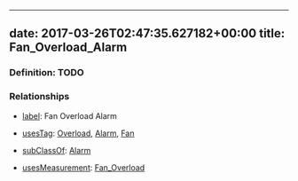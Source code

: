 
---
date: 2017-03-26T02:47:35.627182+00:00
title: Fan_Overload_Alarm
---
### Definition: TODO

### Relationships

* [label](http://www.w3.org/2000/01/rdf-schema#label): Fan Overload Alarm

* [usesTag](https://brickschema.org/schema/1.0/BrickFrame#usesTag): [Overload](https://brickschema.org/schema/1.0/BrickTag#Overload), [Alarm](https://brickschema.org/schema/1.0/BrickTag#Alarm), [Fan](https://brickschema.org/schema/1.0/BrickTag#Fan)

* [subClassOf](http://www.w3.org/2000/01/rdf-schema#subClassOf): [Alarm](https://brickschema.org/schema/1.0/Brick#Alarm)

* [usesMeasurement](https://brickschema.org/schema/1.0/BrickFrame#usesMeasurement): [Fan_Overload](https://brickschema.org/schema/1.0/Brick#Fan_Overload)
